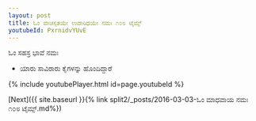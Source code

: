 ```yaml
---
layout: post
title: ಓಂ ವಾಚಸ್ಪತಯೇ ಉದಾರಿಧಯೇ ನಮಃ ೧೦೮ ಟೈಮ್ಸ್
youtubeId: PxrnidvYUvE
---
```

 
 
 ಓಂ ಸಹಸ್ರ ಭಾವೆ ನಮಃ  
 
 -  ಯಾರು ಸಾವಿರಾರು ಕೈಗಳನ್ನು ಹೊಂದಿದ್ದಾರೆ 
 
  
 
  
 
 
 
 
 
 


{% include youtubePlayer.html id=page.youtubeId %}
 
[Next]({{ site.baseurl }}{% link  split2/_posts/2016-03-03-ಓಂ ಮಾಧವಾಯ ನಮಃ ೧೦೮ ಟೈಮ್ಸ್.md%})
 
